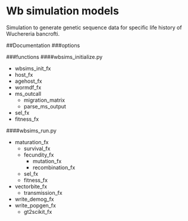 # Wb simulation models
Simulation to generate genetic sequence data for specific life history of Wuchereria bancrofti.

##Documentation
###options

###functions
####wbsims_initialize.py
* wbsims_init_fx
 * host_fx
  * agehost_fx
 * wormdf_fx
  * ms_outcall
    * migration_matrix
    * parse_ms_output
  * sel_fx
  * fitness_fx

####wbsims_run.py
* maturation_fx
  * survival_fx
  * fecundity_fx
    * mutation_fx
    * recombination_fx
  * sel_fx
  * fitness_fx   
* vectorbite_fx
  * transmission_fx
* write_demog_fx
* write_popgen_fx
  * gt2scikit_fx

